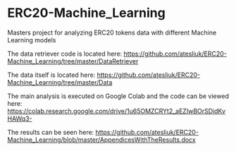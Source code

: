 # ERC20-Machine_Learning
Masters project for analyzing ERC20 tokens data with different Machine Learning models

The data retriever code is located here: https://github.com/atesliuk/ERC20-Machine_Learning/tree/master/DataRetriever

The data itself is located here: https://github.com/atesliuk/ERC20-Machine_Learning/tree/master/Data

The main analysis is executed on Google Colab and the code can be viewed here: https://colab.research.google.com/drive/1u65OMZCRYt2_aEZIwBOrSDjdKvHAWq3-

The results can be seen here: https://github.com/atesliuk/ERC20-Machine_Learning/blob/master/AppendicesWithTheResults.docx

